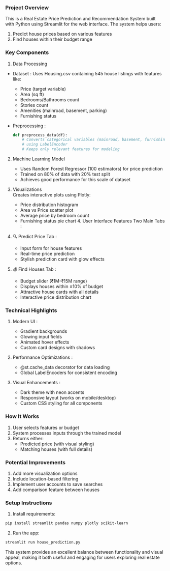 ### Project Overview
This is a Real Estate Price Prediction and Recommendation System built with Python using Streamlit for the web interface. The system helps users:

1. Predict house prices based on various features
2. Find houses within their budget range
### Key Components 
1. Data Processing
- Dataset : Uses Housing.csv containing 545 house listings with features like:
  
  - Price (target variable)
  - Area (sq ft)
  - Bedrooms/Bathrooms count
  - Stories count
  - Amenities (mainroad, basement, parking)
  - Furnishing status
- Preprocessing :
  
  ```python
  def preprocess_data(df):
      # Converts categorical variables (mainroad, basement, furnishingstatus) to numerical
      # using LabelEncoder
      # Keeps only relevant features for modeling
   ```
2. Machine Learning Model
    - Uses Random Forest Regressor (100 estimators) for price prediction
    - Trained on 80% of data with 20% test split
    - Achieves good performance for this scale of dataset
      
3. Visualizations   
 Creates interactive plots using Plotly:
    - Price distribution histogram
    - Area vs Price scatter plot
    - Average price by bedroom count
    - Furnishing status pie chart 4. User Interface Features
Two Main Tabs :

1. 🔍 Predict Price Tab :   
   - Input form for house features
   - Real-time price prediction
   - Stylish prediction card with glow effects
     
2. 💰 Find Houses Tab :   
   - Budget slider (₹1M-₹15M range)
   - Displays houses within ±10% of budget
   - Attractive house cards with all details
   - Interactive price distribution chart

### Technical Highlights
1. Modern UI :   
   - Gradient backgrounds
   - Glowing input fields
   - Animated hover effects
   - Custom card designs with shadows
     
2. Performance Optimizations :   
   - @st.cache_data decorator for data loading
   - Global LabelEncoders for consistent encoding

3. Visual Enhancements : 
   - Dark theme with neon accents
   - Responsive layout (works on mobile/desktop)
   - Custom CSS styling for all components


### How It Works
1. User selects features or budget
2. System processes inputs through the trained model
3. Returns either:
   - Predicted price (with visual styling)
   - Matching houses (with full details)


### Potential Improvements
1. Add more visualization options
2. Include location-based filtering
3. Implement user accounts to save searches
4. Add comparison feature between houses


### Setup Instructions
1. Install requirements:
```bash
pip install streamlit pandas numpy plotly scikit-learn
 ```
2. Run the app:
```bash
streamlit run house_prediction.py
 ```
This system provides an excellent balance between functionality and visual appeal, making it both useful and engaging for users exploring real estate options.
